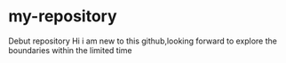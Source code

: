 # my-repository
Debut repository
Hi i am new to this github,looking forward to explore the boundaries within the limited time

